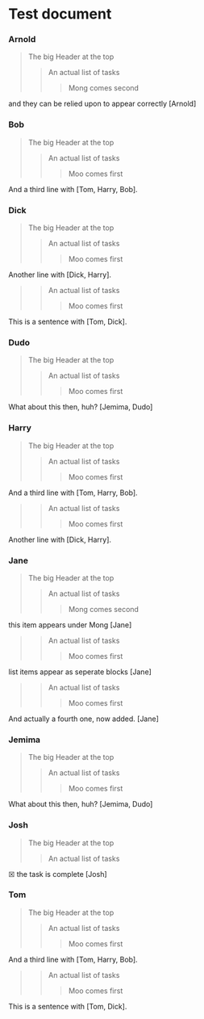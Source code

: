 # Test document


### Arnold

> The big Header at the top
>> An actual list of tasks
>>> Mong comes second

and they can be relied upon to appear correctly \[Arnold\]

### Bob

> The big Header at the top
>> An actual list of tasks
>>> Moo comes first

And a third line with \[Tom, Harry, Bob\].

### Dick

> The big Header at the top
>> An actual list of tasks
>>> Moo comes first

Another line with \[Dick, Harry\].

>> An actual list of tasks
>>> Moo comes first

This is a sentence with \[Tom, Dick\].

### Dudo

> The big Header at the top
>> An actual list of tasks
>>> Moo comes first

What about this then, huh? \[Jemima, Dudo\]

### Harry

> The big Header at the top
>> An actual list of tasks
>>> Moo comes first

And a third line with \[Tom, Harry, Bob\].

>> An actual list of tasks
>>> Moo comes first

Another line with \[Dick, Harry\].

### Jane

> The big Header at the top
>> An actual list of tasks
>>> Mong comes second

this item appears under Mong \[Jane\]

>> An actual list of tasks
>>> Moo comes first

list items appear as seperate blocks \[Jane\]

>> An actual list of tasks
>>> Moo comes first

And actually a fourth one, now added. \[Jane\]

### Jemima

> The big Header at the top
>> An actual list of tasks
>>> Moo comes first

What about this then, huh? \[Jemima, Dudo\]

### Josh

> The big Header at the top
>> An actual list of tasks

☒ the task is complete \[Josh\]

### Tom

> The big Header at the top
>> An actual list of tasks
>>> Moo comes first

And a third line with \[Tom, Harry, Bob\].

>> An actual list of tasks
>>> Moo comes first

This is a sentence with \[Tom, Dick\].
